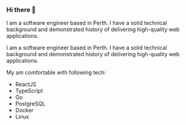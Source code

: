 ### Hi there 👋

I am a software engineer based in Perth. I have a solid technical background and demonstrated history of delivering high-quality web applications.

I am a software engineer based in Perth. I have a solid technical background and demonstrated history of delivering high-quality web applications.

My am comfortable with following tech: 
- ReactJS
- TypeScript
- Go
- PostgreSQL
- Docker
- Linux
